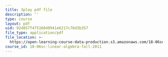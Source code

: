 ```yaml
---
title: 3play pdf file
description: ''
type: course
layout: pdf
uid: 924857f47516849941e6217c76d3b357
file_type: application/pdf
file_location: >-
  https://open-learning-course-data-production.s3.amazonaws.com/18-06sc-linear-algebra-fall-2011/924857f47516849941e6217c76d3b357_J7DzL2_Na80.pdf
course_id: 18-06sc-linear-algebra-fall-2011
---
```

